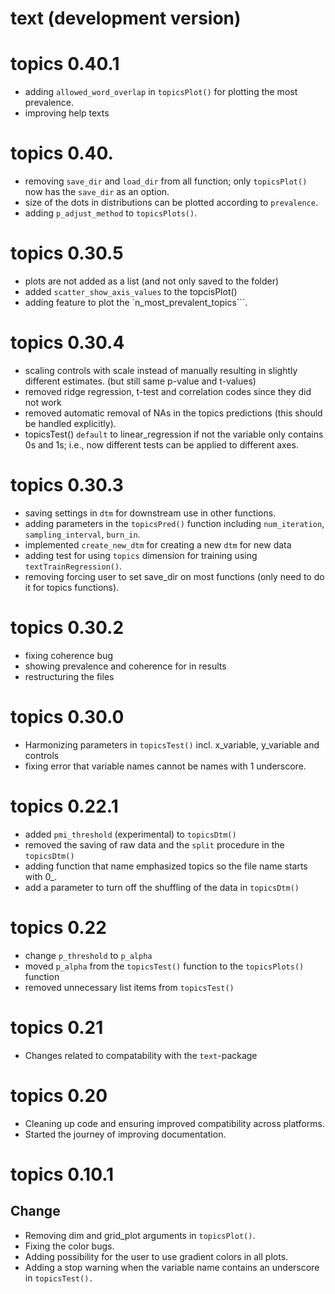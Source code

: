 # text (development version)

# topics 0.40.1
- adding `allowed_word_overlap` in `topicsPlot()` for plotting the most prevalence.
- improving help texts

<!-- README.md is generated from README.Rmd. Please edit that file -->
# topics 0.40.
- removing `save_dir` and `load_dir` from all function; only `topicsPlot()` now has the `save_dir` as an option. 
- size of the dots in distributions can be plotted according to `prevalence`.
- adding `p_adjust_method` to `topicsPlots()`.

# topics 0.30.5
- plots are not added as a list (and not only saved to the folder)
- added `scatter_show_axis_values` to the topcisPlot()
- adding feature to plot the `n_most_prevalent_topics```. 

# topics 0.30.4
- scaling controls with scale instead of manually resulting in slightly different estimates. (but still same p-value and t-values)
- removed ridge regression, t-test and correlation codes since they did not work
- removed automatic removal of NAs in the topics predictions (this should be handled explicitly).
- topicsTest() `default` to linear_regression if not the variable only contains 0s and 1s; i.e., now different tests can be applied to different axes. 

# topics 0.30.3
- saving settings in `dtm` for downstream use in other functions.
- adding parameters in the `topicsPred()` function including `num_iteration`, `sampling_interval`, `burn_in`.
- implemented `create_new_dtm` for creating a new `dtm` for new data 
- adding test for using `topics` dimension for training using `textTrainRegression()`. 
- removing forcing user to set save_dir on most functions (only need to do it for topics functions).

# topics 0.30.2
- fixing coherence bug
- showing prevalence and coherence for in results
- restructuring the files

# topics 0.30.0
- Harmonizing parameters in `topicsTest()` incl. x_variable, y_variable and controls
- fixing error that variable names cannot be names with 1 underscore.

# topics 0.22.1
- added `pmi_threshold` (experimental) to `topicsDtm()`
- removed the saving of raw data and the `split` procedure in the `topicsDtm()`
- adding function that name emphasized topics so the file name starts with 0_.
- add a parameter to turn off the shuffling of the data in `topicsDtm()` 

# topics 0.22
- change `p_threshold` to `p_alpha`
- moved `p_alpha` from the `topicsTest()` function to the `topicsPlots()` function
- removed unnecessary list items from `topicsTest()`

# topics 0.21
- Changes related to compatability with the `text`-package

# topics 0.20

- Cleaning up code and ensuring improved compatibility across platforms. 
- Started the journey of improving documentation.

# topics 0.10.1

## Change
- Removing dim and grid_plot arguments in `topicsPlot()`.
- Fixing the color bugs.
- Adding possibility for the user to use gradient colors in all plots.
- Adding a stop warning when the variable name contains an underscore in `topicsTest().`





